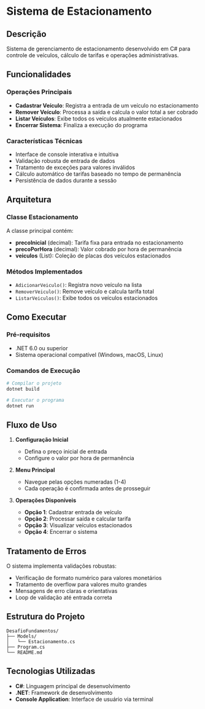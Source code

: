 # Sistema de Estacionamento

## Descrição
Sistema de gerenciamento de estacionamento desenvolvido em C# para controle de veículos, cálculo de tarifas e operações administrativas.

## Funcionalidades

### Operações Principais
- **Cadastrar Veículo**: Registra a entrada de um veículo no estacionamento
- **Remover Veículo**: Processa a saída e calcula o valor total a ser cobrado
- **Listar Veículos**: Exibe todos os veículos atualmente estacionados
- **Encerrar Sistema**: Finaliza a execução do programa

### Características Técnicas
- Interface de console interativa e intuitiva
- Validação robusta de entrada de dados
- Tratamento de exceções para valores inválidos
- Cálculo automático de tarifas baseado no tempo de permanência
- Persistência de dados durante a sessão

## Arquitetura

### Classe Estacionamento
A classe principal contém:

- **precoInicial** (decimal): Tarifa fixa para entrada no estacionamento
- **precoPorHora** (decimal): Valor cobrado por hora de permanência
- **veiculos** (List<string>): Coleção de placas dos veículos estacionados

### Métodos Implementados
- `AdicionarVeiculo()`: Registra novo veículo na lista
- `RemoverVeiculo()`: Remove veículo e calcula tarifa total
- `ListarVeiculos()`: Exibe todos os veículos estacionados

## Como Executar

### Pré-requisitos
- .NET 6.0 ou superior
- Sistema operacional compatível (Windows, macOS, Linux)

### Comandos de Execução
```bash
# Compilar o projeto
dotnet build

# Executar o programa
dotnet run
```

## Fluxo de Uso

1. **Configuração Inicial**
   - Defina o preço inicial de entrada
   - Configure o valor por hora de permanência

2. **Menu Principal**
   - Navegue pelas opções numeradas (1-4)
   - Cada operação é confirmada antes de prosseguir

3. **Operações Disponíveis**
   - **Opção 1**: Cadastrar entrada de veículo
   - **Opção 2**: Processar saída e calcular tarifa
   - **Opção 3**: Visualizar veículos estacionados
   - **Opção 4**: Encerrar o sistema

## Tratamento de Erros

O sistema implementa validações robustas:
- Verificação de formato numérico para valores monetários
- Tratamento de overflow para valores muito grandes
- Mensagens de erro claras e orientativas
- Loop de validação até entrada correta

## Estrutura do Projeto

```
DesafioFundamentos/
├── Models/
│   └── Estacionamento.cs
├── Program.cs
└── README.md
```

## Tecnologias Utilizadas

- **C#**: Linguagem principal de desenvolvimento
- **.NET**: Framework de desenvolvimento
- **Console Application**: Interface de usuário via terminal
